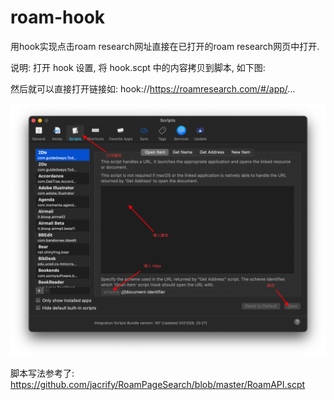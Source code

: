 # roam-hook
用hook实现点击roam research网址直接在已打开的roam research网页中打开.

说明: 打开 hook 设置, 将 hook.scpt 中的内容拷贝到脚本, 如下图:

然后就可以直接打开链接如: hook://https://roamresearch.com/#/app/...

![](intro.png)

脚本写法参考了: https://github.com/jacrify/RoamPageSearch/blob/master/RoamAPI.scpt
